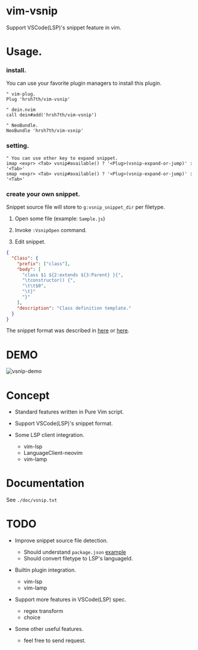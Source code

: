 # vim-vsnip

Support VSCode(LSP)'s snippet feature in vim.

# Usage.

### install.

You can use your favorite plugin managers to install this plugin.

```viml
" vim-plug.
Plug 'hrsh7th/vim-vsnip'

" dein.nvim
call dein#add('hrsh7th/vim-vsnip')

" NeoBundle.
NeoBundle 'hrsh7th/vim-vsnip'
```

### setting.

```viml
" You can use other key to expand snippet.
imap <expr> <Tab> vsnip#available() ? '<Plug>(vsnip-expand-or-jump)' : '<Tab>'
smap <expr> <Tab> vsnip#available() ? '<Plug>(vsnip-expand-or-jump)' : '<Tab>'
```

### create your own snippet.

Snippet source file will store to `g:vsnip_snippet_dir` per filetype.

1. Open some file (example: `Sample.js`)

2. Invoke `:VsnipOpen` command.

3. Edit snippet.

```json
{
  "Class": {
    "prefix": ["class"],
    "body": [
      "class $1 ${2:extends ${3:Parent} }{",
      "\tconstructor() {",
      "\t\t$0",
      "\t}"
      "}"
    ],
    "description": "Class definition template."
  }
}
```

The snippet format was described in [here](https://code.visualstudio.com/docs/editor/userdefinedsnippets#_snippet-syntax) or [here](https://github.com/Microsoft/language-server-protocol/blob/master/snippetSyntax.md).


# DEMO

![vsnip-demo](https://user-images.githubusercontent.com/629908/70024306-0d1a3b00-15dd-11ea-87ec-d5c648b763ab.gif)


# Concept

- Standard features written in Pure Vim script.

- Support VSCode(LSP)'s snippet format.

- Some LSP client integration.
    - vim-lsp
    - LanguageClient-neovim
    - vim-lamp


# Documentation

See `./doc/vsnip.txt`


# TODO

- Improve snippet source file detection.
    - Should understand `package.json` [example](https://github.com/xabikos/vscode-react/blob/master/package.json#L22)
    - Should convert filetype to LSP's languageId.

- Builtin plugin integration.
    - vim-lsp
    - vim-lamp

- Support more features in VSCode(LSP) spec.
    - regex transform
    - choice

- Some other useful features.
    - feel free to send request.
